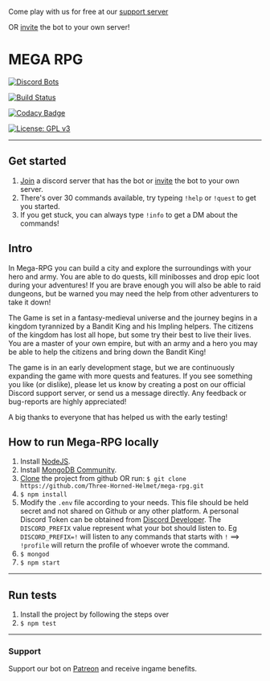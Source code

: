Come play with us for free at our [support server](https://discord.gg/DZXZzC3)

OR [invite](https://discordapp.com/oauth2/authorize?client_id=721024429345341560&scope=bot&permissions=1074121792) the bot to your own server!

# MEGA RPG

[![Discord Bots](https://top.gg/api/widget/status/721024429345341560.svg)](https://top.gg/bot/721024429345341560)

[![Build Status](https://travis-ci.org/Three-Horned-Helmet/mega-rpg.svg?branch=master)](https://travis-ci.org/Three-Horned-Helmet/mega-rpg)

[![Codacy Badge](https://app.codacy.com/project/badge/Grade/4d263688effd49c2b04dae98b985e1db)](https://www.codacy.com/gh/Three-Horned-Helmet/mega-rpg?utm_source=github.com&utm_medium=referral&utm_content=Three-Horned-Helmet/mega-rpg&utm_campaign=Badge_Grade)

[![License: GPL v3](https://img.shields.io/badge/License-GPLv3-blue.svg)](https://www.gnu.org/licenses/gpl-3.0)

---

## Get started

1. [Join](https://discord.gg/DZXZzC3) a discord server that has the bot or [invite](https://discord.gg/DZXZzC3) the bot to your own server.
2. There's over 30 commands available, try typeing `!help` or `!quest` to get you started.
3. If you get stuck, you can always type `!info` to get a DM about the commands!


## Intro

In Mega-RPG you can build a city and explore the surroundings with your hero and army. You are able to do quests, kill minibosses and drop epic loot during your adventures! If you are brave enough you will also be able to raid dungeons, but be warned you may need the help from other adventurers to take it down!

The Game is set in a fantasy-medieval universe and the journey begins in a kingdom tyrannized by a Bandit King and his Impling helpers. The citizens of the kingdom has lost all hope, but some try their best to live their lives. You are a master of your own empire, but with an army and a hero you may be able to help the citizens and bring down the Bandit King!

The game is in an early development stage, but we are continuously expanding the game with more quests and features. If you see something you like (or dislike), please let us know by creating a post on our official Discord support server, or send us a message directly.
Any feedback or bug-reports are highly appreciated!

A big thanks to everyone that has helped us with the early testing! 

## How to run Mega-RPG locally

1. Install [NodeJS](https://nodejs.org/en/download/).
2. Install [MongoDB Community](https://docs.mongodb.com/manual/installation/#mongodb-community-edition-installation-tutorials).
3. [Clone](https://github.com/Three-Horned-Helmet/mega-rpg.git) the project from github OR run: `$ git clone https://github.com/Three-Horned-Helmet/mega-rpg.git`
4. `$ npm install`
5. Modify the `.env` file according to your needs. This file should be held secret and not shared on Github or any other platform. A personal Discord Token can be obtained from [Discord Developer](https://discord.com/developers/applications). The `DISCORD_PREFIX` value represent what your bot should listen to. Eg `DISCORD_PREFIX=!` will listen to any commands that starts with `!` ==> `!profile` will return the profile of whoever wrote the command.
6. `$ mongod`
7. `$ npm start`

---

## Run tests

1. Install the project by following the steps over
2. `$ npm test`

---

### Support

Support our bot on [Patreon](https://www.patreon.com/megarpg) and receive ingame benefits.
